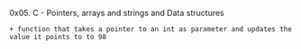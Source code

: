 0x05. C - Pointers, arrays and strings and Data structures

	+ function that takes a pointer to an int as parameter and updates the value it points to to 98
